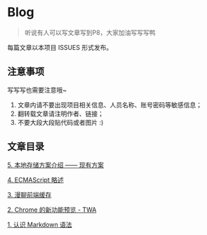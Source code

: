 # Blog

> 听说有人可以写文章写到P8，大家加油写写写鸭

每篇文章以本项目 ISSUES 形式发布。

## 注意事项

写写写也需要注意哦~

1. 文章内请不要出现项目相关信息、人员名称、账号密码等敏感信息；
2. 翻转载文章请注明作者、链接；
3. 不要大段大段贴代码或者图片 :)

## 文章目录

[5. 本地存储方案介绍 —— 现有方案](https://github.com/mengtuifrontend/Blog/issues/5)

[4. ECMAScript 略述](https://github.com/mengtuifrontend/Blog/issues/4)

[3. 漫聊前端缓存](https://github.com/mengtuifrontend/Blog/issues/3)

[2. Chrome 的新功能预览 - TWA](https://github.com/mengtuifrontend/Blog/issues/2)

[1. 认识 Markdown 语法](https://github.com/mengtuifrontend/Blog/issues/1)
